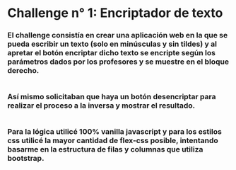 # Challenge n° 1: Encriptador de texto

### El challenge consistía en crear una aplicación web en la que se pueda escribir un texto (solo en minúsculas y sin tildes) y al apretar el botón encriptar dicho texto se encripte según los parámetros dados por los profesores y se muestre en el bloque derecho.
#
### Así mismo solicitaban que haya un botón desencriptar para realizar el proceso a la inversa y mostrar el resultado.
#
### Para la lógica utilicé 100% vanilla javascript y para los estilos css utilicé la mayor cantidad de flex-css posible, intentando basarme en la estructura de filas y columnas que utiliza bootstrap.
